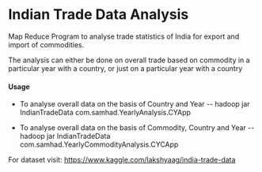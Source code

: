 # Indian Trade Data Analysis

Map Reduce Program to analyse trade statistics of India for export and import of commodities.

The analysis can either be done on overall trade based on commodity in a particular year with a country, or just on a particular year with a country



#### Usage
- To analyse overall data on the basis of Country and Year
-- hadoop jar IndianTradeData com.samhad.YearlyAnalysis.CYApp </export-file> <import-file> <outputDirectory>

- To analyse overall data on the basis of Commodity, Country and Year
-- hadoop jar IndianTradeData com.samhad.YearlyCommodityAnalysis.CYCApp </export-file> <import-file> <outputDirectory>

For dataset visit: https://www.kaggle.com/lakshyaag/india-trade-data
